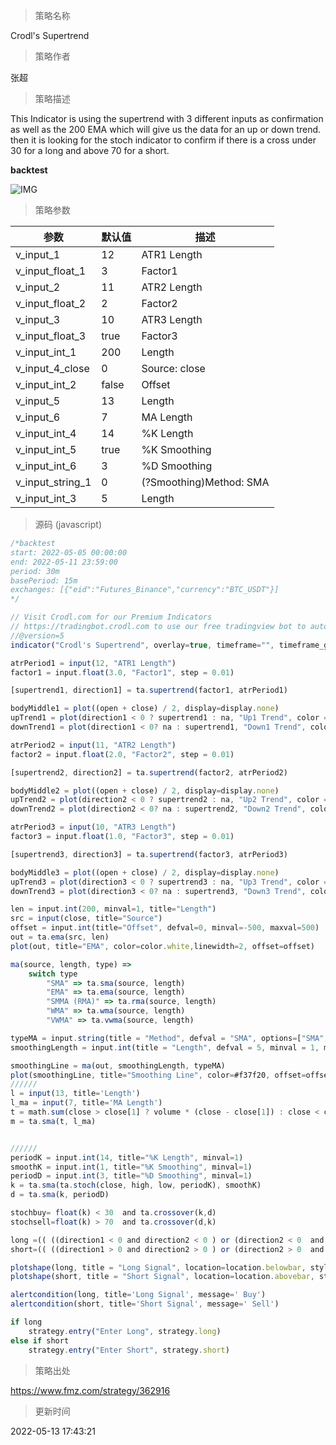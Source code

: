 
> 策略名称

Crodl's Supertrend

> 策略作者

张超

> 策略描述

This Indicator is using the supertrend with 3 different inputs as confirmation as well as the 200 EMA which will give us the data for an up or down trend.
then it is looking for the stoch indicator to confirm if there is a cross under 30 for a long and above 70 for a short.

**backtest**

 ![IMG](https://www.fmz.com/upload/asset/714409a2e72aade205.png) 

> 策略参数



|参数|默认值|描述|
|----|----|----|
|v_input_1|12|ATR1 Length|
|v_input_float_1|3|Factor1|
|v_input_2|11|ATR2 Length|
|v_input_float_2|2|Factor2|
|v_input_3|10|ATR3 Length|
|v_input_float_3|true|Factor3|
|v_input_int_1|200|Length|
|v_input_4_close|0|Source: close|high|low|open|hl2|hlc3|hlcc4|ohlc4|
|v_input_int_2|false|Offset|
|v_input_5|13|Length|
|v_input_6|7|MA Length|
|v_input_int_4|14|%K Length|
|v_input_int_5|true|%K Smoothing|
|v_input_int_6|3|%D Smoothing|
|v_input_string_1|0|(?Smoothing)Method: SMA|EMA|SMMA (RMA)|WMA|VWMA|
|v_input_int_3|5|Length|


> 源码 (javascript)

``` javascript
/*backtest
start: 2022-05-05 00:00:00
end: 2022-05-11 23:59:00
period: 30m
basePeriod: 15m
exchanges: [{"eid":"Futures_Binance","currency":"BTC_USDT"}]
*/

// Visit Crodl.com for our Premium Indicators
// https://tradingbot.crodl.com to use our free tradingview bot to automate any indicator.
//@version=5
indicator("Crodl's Supertrend", overlay=true, timeframe="", timeframe_gaps=true)

atrPeriod1 = input(12, "ATR1 Length")
factor1 = input.float(3.0, "Factor1", step = 0.01)

[supertrend1, direction1] = ta.supertrend(factor1, atrPeriod1)

bodyMiddle1 = plot((open + close) / 2, display=display.none)
upTrend1 = plot(direction1 < 0 ? supertrend1 : na, "Up1 Trend", color = color.green, style=plot.style_linebr)
downTrend1 = plot(direction1 < 0? na : supertrend1, "Down1 Trend", color = color.red, style=plot.style_linebr)

atrPeriod2 = input(11, "ATR2 Length")
factor2 = input.float(2.0, "Factor2", step = 0.01)

[supertrend2, direction2] = ta.supertrend(factor2, atrPeriod2)

bodyMiddle2 = plot((open + close) / 2, display=display.none)
upTrend2 = plot(direction2 < 0 ? supertrend2 : na, "Up2 Trend", color = color.green, style=plot.style_linebr)
downTrend2 = plot(direction2 < 0? na : supertrend2, "Down2 Trend", color = color.red, style=plot.style_linebr)

atrPeriod3 = input(10, "ATR3 Length")
factor3 = input.float(1.0, "Factor3", step = 0.01)

[supertrend3, direction3] = ta.supertrend(factor3, atrPeriod3)

bodyMiddle3 = plot((open + close) / 2, display=display.none)
upTrend3 = plot(direction3 < 0 ? supertrend3 : na, "Up3 Trend", color = color.green, style=plot.style_linebr)
downTrend3 = plot(direction3 < 0? na : supertrend3, "Down3 Trend", color = color.red, style=plot.style_linebr)

len = input.int(200, minval=1, title="Length")
src = input(close, title="Source")
offset = input.int(title="Offset", defval=0, minval=-500, maxval=500)
out = ta.ema(src, len)
plot(out, title="EMA", color=color.white,linewidth=2, offset=offset)

ma(source, length, type) =>
    switch type
        "SMA" => ta.sma(source, length)
        "EMA" => ta.ema(source, length)
        "SMMA (RMA)" => ta.rma(source, length)
        "WMA" => ta.wma(source, length)
        "VWMA" => ta.vwma(source, length)

typeMA = input.string(title = "Method", defval = "SMA", options=["SMA", "EMA", "SMMA (RMA)", "WMA", "VWMA"], group="Smoothing")
smoothingLength = input.int(title = "Length", defval = 5, minval = 1, maxval = 100, group="Smoothing")

smoothingLine = ma(out, smoothingLength, typeMA)
plot(smoothingLine, title="Smoothing Line", color=#f37f20, offset=offset, display=display.none)
//////
l = input(13, title='Length')
l_ma = input(7, title='MA Length')
t = math.sum(close > close[1] ? volume * (close - close[1]) : close < close[1] ? volume * (close - close[1]) : 0, l)
m = ta.sma(t, l_ma)


//////
periodK = input.int(14, title="%K Length", minval=1)
smoothK = input.int(1, title="%K Smoothing", minval=1)
periodD = input.int(3, title="%D Smoothing", minval=1)
k = ta.sma(ta.stoch(close, high, low, periodK), smoothK)
d = ta.sma(k, periodD)

stochbuy= float(k) < 30  and ta.crossover(k,d)
stochsell=float(k) > 70  and ta.crossover(d,k) 

long =(( ((direction1 < 0 and direction2 < 0 ) or (direction2 < 0  and direction3 < 0 ) and (direction1 < 0 or direction3 < 0 ) )and open > out) and t > 0) and stochbuy 
short=(( ((direction1 > 0 and direction2 > 0 ) or (direction2 > 0  and direction3 > 0 ) and (direction1 > 0 or direction3 > 0 ) )and open < out) and t < 0) and stochsell

plotshape(long, title = "Long Signal", location=location.belowbar, style=shape.labelup, color=color.green, textcolor=color.white, size=size.small, text="Long")
plotshape(short, title = "Short Signal", location=location.abovebar, style=shape.labeldown, color=color.red, textcolor=color.white, size=size.small, text="Short")

alertcondition(long, title='Long Signal', message=' Buy')
alertcondition(short, title='Short Signal', message=' Sell')

if long
    strategy.entry("Enter Long", strategy.long)
else if short
    strategy.entry("Enter Short", strategy.short)
```

> 策略出处

https://www.fmz.com/strategy/362916

> 更新时间

2022-05-13 17:43:21
